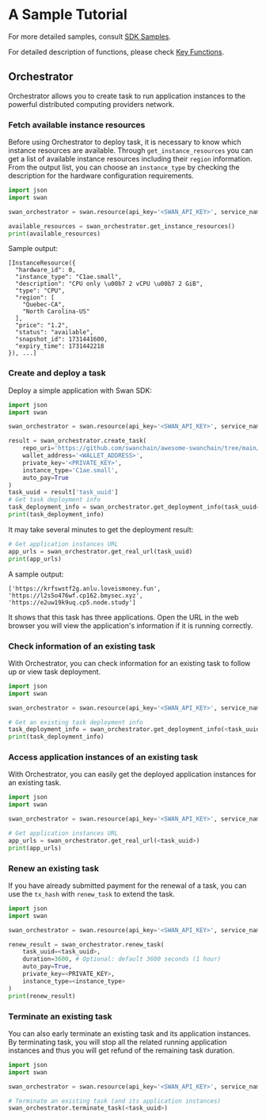 
# A Sample Tutorial

For more detailed samples, consult [SDK Samples](https://github.com/swanchain/python-sdk-docs-samples).

For detailed description of functions, please check [Key Functions](https://github.com/swanchain/python-swan-sdk/blob/main/docs/key_functions.md).

## Orchestrator

Orchestrator allows you to create task to run application instances to the powerful distributed computing providers network.

### Fetch available instance resources

Before using Orchestrator to deploy task, it is necessary to know which instance resources are available. Through `get_instance_resources` you can get a list of available instance resources including their `region` information. From the output list, you can choose an `instance_type` by checking the description for the hardware configuration requirements.

```python
import json
import swan

swan_orchestrator = swan.resource(api_key='<SWAN_API_KEY>', service_name='Orchestrator')

available_resources = swan_orchestrator.get_instance_resources()
print(available_resources)
```

Sample output:

```
[InstanceResource({
  "hardware_id": 0,
  "instance_type": "C1ae.small",
  "description": "CPU only \u00b7 2 vCPU \u00b7 2 GiB",
  "type": "CPU",
  "region": [
    "Quebec-CA",
    "North Carolina-US"
  ],
  "price": "1.2",
  "status": "available",
  "snapshot_id": 1731441600,
  "expiry_time": 1731442218
}), ...]
```


### Create and deploy a task

Deploy a simple application with Swan SDK:

```python
import json
import swan

swan_orchestrator = swan.resource(api_key='<SWAN_API_KEY>', service_name='Orchestrator')

result = swan_orchestrator.create_task(
    repo_uri='https://github.com/swanchain/awesome-swanchain/tree/main/hello_world',
    wallet_address='<WALLET_ADDRESS>',
    private_key='<PRIVATE_KEY>',
    instance_type='C1ae.small',
    auto_pay=True
)
task_uuid = result['task_uuid']
# Get task deployment info
task_deployment_info = swan_orchestrator.get_deployment_info(task_uuid=task_uuid)
print(task_deployment_info)
```

It may take several minutes to get the deployment result:

```python
# Get application instances URL
app_urls = swan_orchestrator.get_real_url(task_uuid)
print(app_urls)
```
A sample output:

```
['https://krfswstf2g.anlu.loveismoney.fun', 'https://l2s5o476wf.cp162.bmysec.xyz', 'https://e2uw19k9uq.cp5.node.study']
```

It shows that this task has three applications. Open the URL in the web browser you will view the application's information if it is running correctly.

### Check information of an existing task

With Orchestrator, you can check information for an existing task to follow up or view task deployment.

```python
import json
import swan

swan_orchestrator = swan.resource(api_key='<SWAN_API_KEY>', service_name='Orchestrator')

# Get an existing task deployment info
task_deployment_info = swan_orchestrator.get_deployment_info(<task_uuid>)
print(task_deployment_info)
```

### Access application instances of an existing task

With Orchestrator, you can easily get the deployed application instances for an existing task.

```python
import json
import swan

swan_orchestrator = swan.resource(api_key='<SWAN_API_KEY>', service_name='Orchestrator')

# Get application instances URL
app_urls = swan_orchestrator.get_real_url(<task_uuid>)
print(app_urls)
```

### Renew an existing task

If you have already submitted payment for the renewal of a task, you can use the `tx_hash` with `renew_task` to extend the task.

```python
import json
import swan

swan_orchestrator = swan.resource(api_key='<SWAN_API_KEY>', service_name='Orchestrator')

renew_result = swan_orchestrator.renew_task(
    task_uuid=<task_uuid>, 
    duration=3600, # Optional: default 3600 seconds (1 hour)
    auto_pay=True, 
    private_key=<PRIVATE_KEY>,
    instance_type=<instance_type> 
)
print(renew_result)
```

### Terminate an existing task

You can also early terminate an existing task and its application instances. By terminating task, you will stop all the related running application instances and thus you will get refund of the remaining task duration.

```python
import json
import swan

swan_orchestrator = swan.resource(api_key='<SWAN_API_KEY>', service_name='Orchestrator')

# Terminate an existing task (and its application instances)
swan_orchestrator.terminate_task(<task_uuid>)
```


